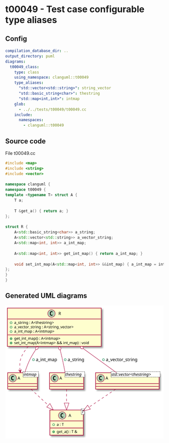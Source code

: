 # t00049 - Test case configurable type aliases
## Config
```yaml
compilation_database_dir: ..
output_directory: puml
diagrams:
  t00049_class:
    type: class
    using_namespace: clanguml::t00049
    type_aliases:
      "std::vector<std::string>": string_vector
      "std::basic_string<char>": thestring
      "std::map<int,int>": intmap
    glob:
      - ../../tests/t00049/t00049.cc
    include:
      namespaces:
        - clanguml::t00049
```
## Source code
File t00049.cc
```cpp
#include <map>
#include <string>
#include <vector>

namespace clanguml {
namespace t00049 {
template <typename T> struct A {
    T a;

    T &get_a() { return a; }
};

struct R {
    A<std::basic_string<char>> a_string;
    A<std::vector<std::string>> a_vector_string;
    A<std::map<int, int>> a_int_map;

    A<std::map<int, int>> get_int_map() { return a_int_map; }

    void set_int_map(A<std::map<int, int>> &&int_map) { a_int_map = int_map; }
};
}
}
```
## Generated UML diagrams
![t00049_class](./t00049_class.svg "Test case configurable type aliases")
